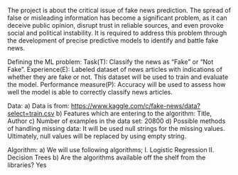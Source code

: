 The project is about the critical issue of fake news prediction. The spread of false or misleading 
information has become a significant problem, as it can deceive public opinion, disrupt trust in 
reliable sources, and even provoke social and political instability. It is required to address this 
problem through the development of precise predictive models to identify and battle fake news.

Defining the ML problem:
Task(T): Classify the news as “Fake” or “Not Fake”.
Experience(E): Labeled dataset of news articles with indications of whether they are fake or not. 
This dataset will be used to train and evaluate the model.
Performance measure(P): Accuracy will be used to assess how well the model is able to correctly 
classify news articles.

Data:
a) Data is from: https://www.kaggle.com/c/fake-news/data?select=train.csv
b) Features which are entering to the algorithm: Title, Author 
c) Number of examples in the data set: 20800
d) Possible methods of handling missing data: It will be used null strings for the missing 
values. Ultimately, null values will be replaced by using empty string.

Algorithm: 
a) We will use following algorithms;
I. Logistic Regression
II. Decision Trees
b) Are the algorithms available off the shelf from the libraries? Yes
